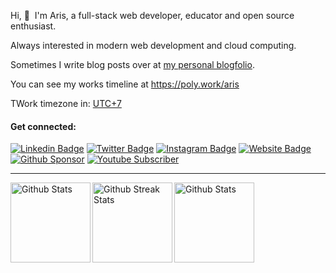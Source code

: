 <!-- <img src="https://media.giphy.com/media/SWoSkN6DxTszqIKEqv/giphy.gif" alt="Aris Ripandi"> -->

Hi, 👋  &nbsp;I'm Aris, a full-stack web developer, educator and open source enthusiast.

Always interested in modern web development and cloud computing.

Sometimes I write blog posts over at [my personal blogfolio](https://ripandis.com/blog).

You can see my works timeline at https://poly.work/aris

TWork timezone in: <a href="https://time.is/UTC+7" target="_blank" rel="noopener noreferrer">UTC+7</a>


#### Get connected:

[![Linkedin Badge](https://img.shields.io/badge/-aris--ripandi-blue?style=flat-square&logo=Linkedin&logoColor=white&link=https://www.linkedin.com/in/aris-ripandi/)](https://www.linkedin.com/in/aris-ripandi)
[![Twitter Badge](https://img.shields.io/badge/-@riipandi-1ca0f1?style=flat-square&labelColor=1ca0f1&logo=twitter&logoColor=white&link=https://twitter.com/riipandi)](https://twitter.com/riipandi)
[![Instagram Badge](https://img.shields.io/badge/-@riipandi-D7008A?style=flat-square&labelColor=D7008A&logo=Instagram&logoColor=white&link=https://www.instagram.com/riipandi)](https://www.instagram.com/riipandi)
[![Website Badge](https://img.shields.io/badge/ripandis.com-blueviolet?style=flat-square&logo=appveyor&logoColor=white&link=https://ripandis.com/)](https://ripandis.com/)
[![Github Sponsor](https://img.shields.io/static/v1?color=26B643&label=Sponsor&message=%E2%9D%A4&logo=GitHub&style=flat-square)](https://github.com/sponsors/riipandi)
[![Youtube Subscriber](https://img.shields.io/youtube/channel/subscribers/UCwNN8WeUgXzqaSEjPNLuLmw?style=flat-square)](https://www.youtube.com/channel/UCwNN8WeUgXzqaSEjPNLuLmw)

<hr />

<img src="https://github-readme-stats.vercel.app/api?username=riipandi&theme=radical&layout=compact&show_icons=true&theme=radical&include_all_commits=true&count_private=true" align="left" height="128" alt="Github Stats" />
<img src="https://github-readme-streak-stats.herokuapp.com/?user=mahmoudz&theme=vue&hide_border=false&stroke=0000&background=FFFFFF&ring=60D9FA&fire=60D9FA&currStreakLabel=60D9FA" align="left" height="128" alt="Github Streak Stats" />
<img src="https://github-readme-stats.vercel.app/api/top-langs/?username=riipandi&theme=vue" align="left" height="128" alt="Github Stats" />

